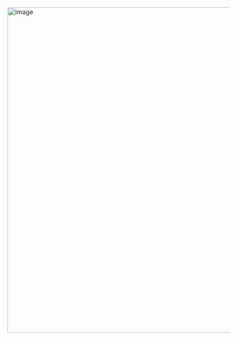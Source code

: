 <img width="882" height="738" alt="image" src="https://github.com/user-attachments/assets/d085693c-fcc8-4d0b-8318-1cb5a8f2601c" />
